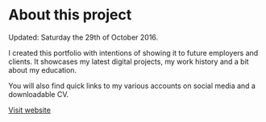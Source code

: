 About this project
=============
Updated: Saturday the 29th of October 2016.

I created this portfolio with intentions of showing it to future employers and clients. It showcases my latest digital projects, my work history and a bit about my education.

You will also find quick links to my various accounts on social media and a downloadable CV.

[Visit website](http://ladybiosphere.github.io/portfolio/)
